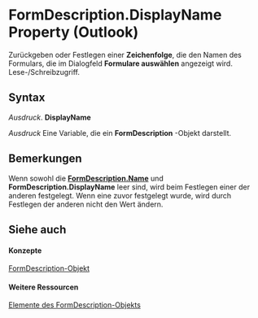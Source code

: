 
# FormDescription.DisplayName Property (Outlook)

Zurückgeben oder Festlegen einer  **Zeichenfolge**, die den Namen des Formulars, die im Dialogfeld **Formulare auswählen** angezeigt wird. Lese-/Schreibzugriff.


## Syntax

 _Ausdruck_. **DisplayName**

 _Ausdruck_ Eine Variable, die ein **FormDescription** -Objekt darstellt.


## Bemerkungen

Wenn sowohl die  **[FormDescription.Name](4b9e086f-bb6c-b7a1-8cc0-28e2e5c84516.md)** und **FormDescription.DisplayName** leer sind, wird beim Festlegen einer der anderen festgelegt. Wenn eine zuvor festgelegt wurde, wird durch Festlegen der anderen nicht den Wert ändern.


## Siehe auch


#### Konzepte


[FormDescription-Objekt](c88f92c4-4cac-84b3-6118-1150d42d7cff.md)
#### Weitere Ressourcen


[Elemente des FormDescription-Objekts](http://msdn.microsoft.com/library/664724e9-e74b-32ad-93e4-8d4cb27b3082%28Office.15%29.aspx)